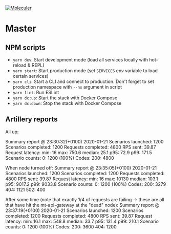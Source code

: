 [![Moleculer](https://badgen.net/badge/Powered%20by/Moleculer/0e83cd)](https://moleculer.services)

# Master

## NPM scripts

- `yarn dev`: Start development mode (load all services locally with hot-reload & REPL)
- `yarn start`: Start production mode (set `SERVICES` env variable to load certain services)
- `yarn cli`: Start a CLI and connect to production. Don't forget to set production namespace with `--ns` argument in script
- `yarn lint`: Run ESLint
- `yarn dc:up`: Start the stack with Docker Compose
- `yarn dc:down`: Stop the stack with Docker Compose

## Artillery reports

All up:

Summary report @ 23:30:32(+0100) 2020-01-21
  Scenarios launched:  1200
  Scenarios completed: 1200
  Requests completed:  4800
  RPS sent: 39.87
  Request latency:
    min: 16
    max: 750.6
    median: 25.1
    p95: 72.9
    p99: 171.5
  Scenario counts:
    0: 1200 (100%)
  Codes:
    200: 4800

When node turned off:
Summary report @ 23:35:05(+0100) 2020-01-21
  Scenarios launched:  1200
  Scenarios completed: 1200
  Requests completed:  4800
  RPS sent: 39.87
  Request latency:
    min: 16
    max: 10130
    median: 103.1
    p95: 9017.2
    p99: 9033.8
  Scenario counts:
    0: 1200 (100%)
  Codes:
    200: 3279
    404: 1121
    502: 400

After some time (note that exactly 1/4 of requests are failing -> these are all that have hit the mt-api-gateway at the "dead" node):
Summary report @ 23:37:19(+0100) 2020-01-21
  Scenarios launched:  1200
  Scenarios completed: 1200
  Requests completed:  4800
  RPS sent: 39.87
  Request latency:
    min: 16.1
    max: 548.8
    median: 33.7
    p95: 131.4
    p99: 210.1
  Scenario counts:
    0: 1200 (100%)
  Codes:
    200: 3600
    404: 1200
